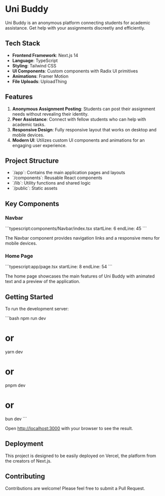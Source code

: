 # Uni Buddy

Uni Buddy is an anonymous platform connecting students for academic assistance. Get help with your assignments discreetly and efficiently.

## Tech Stack

- **Frontend Framework**: Next.js 14
- **Language**: TypeScript
- **Styling**: Tailwind CSS
- **UI Components**: Custom components with Radix UI primitives
- **Animations**: Framer Motion
- **File Uploads**: UploadThing

## Features

1. **Anonymous Assignment Posting**: Students can post their assignment needs without revealing their identity.
2. **Peer Assistance**: Connect with fellow students who can help with academic tasks.
3. **Responsive Design**: Fully responsive layout that works on desktop and mobile devices.
4. **Modern UI**: Utilizes custom UI components and animations for an engaging user experience.

## Project Structure

- \`/app\`: Contains the main application pages and layouts
- \`/components\`: Reusable React components
- \`/lib\`: Utility functions and shared logic
- \`/public\`: Static assets

## Key Components

### Navbar

\`\`\`typescript:components/Navbar/index.tsx
startLine: 6
endLine: 45
\`\`\`

The Navbar component provides navigation links and a responsive menu for mobile devices.

### Home Page

\`\`\`typescript:app/page.tsx
startLine: 8
endLine: 54
\`\`\`

The home page showcases the main features of Uni Buddy with animated text and a preview of the application.

## Getting Started

To run the development server:

\`\`\`bash
npm run dev
# or
yarn dev
# or
pnpm dev
# or
bun dev
\`\`\`

Open [http://localhost:3000](http://localhost:3000) with your browser to see the result.

## Deployment

This project is designed to be easily deployed on Vercel, the platform from the creators of Next.js.

## Contributing

Contributions are welcome! Please feel free to submit a Pull Request.

